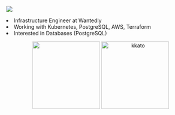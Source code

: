 ![](https://komarev.com/ghpvc/?username=kkato)

<p>
  <li> Infrastructure Engineer at Wantedly </li> 
  <li> Working with Kubernetes, PostgreSQL, AWS, Terraform </li>  
  <li> Interested in Databases (PostgreSQL) </li> 
</p>

<p align="center">
  <img height="180px" src="https://github-readme-stats.vercel.app/api?username=kkato&layout=compact&rank_icon=github" />
  <img height="180px" src="https://github-readme-stats.vercel.app/api/top-langs/?username=kkato&rank_icon=github&layout=compact&show_icons=true" alt="kkato" />
</p>

